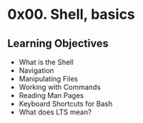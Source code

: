 # **0x00. Shell, basics**

## **Learning Objectives**
- What is the Shell
- Navigation
- Manipulating Files
- Working with Commands
- Reading Man Pages
- Keyboard Shortcuts for Bash
- What does LTS mean?
